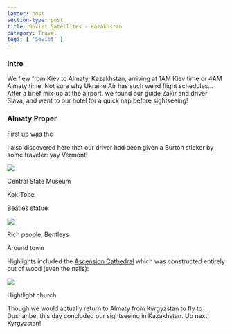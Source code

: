 ```yaml
---
layout: post
section-type: post
title: Soviet Satellites - Kazakhstan
category: Travel
tags: [ 'Soviet' ]
---
```


### Intro

We flew from Kiev to Almaty, Kazakhstan, arriving at 1AM Kiev time or 4AM Almaty time.
Not sure why Ukraine Air has such weird flight schedules... After a brief mix-up
at the airport, we found our guide Zakir and driver Slava, and went to our hotel
for a quick nap before sightseeing!

###

### Almaty Proper

First up was the

I also discovered here that our driver had been given a Burton sticker by some
traveler: yay Vermont!

![](https://dl.dropboxusercontent.com/s/bhhu114ekrh6x7e/P6060007.JPG?dl=0)

Central State Museum

Kok-Tobe

Beatles statue

![](https://dl.dropboxusercontent.com/s/a4tbmmoeeji4md4/P6060019.JPG?dl=0)


Rich people, Bentleys

Around town

Highlights included the
[Ascension Cathedral](https://en.wikipedia.org/wiki/Ascension_Cathedral,_Almaty)
which was constructed entirely out of wood (even the nails):

![](https://dl.dropboxusercontent.com/s/2tkvdtxnxd64jzc/P6060028.JPG?dl=0)


Hightlight church

Though we would actually return to Almaty from Kyrgyzstan to fly to Dushanbe,
this day concluded our sightseeing in Kazakhstan. Up next: Kyrgyzstan! 